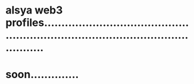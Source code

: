 # alsya web3 profiles..........................................................................................................
# soon..............

